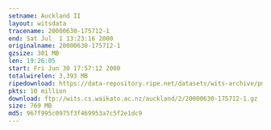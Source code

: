 ```yaml
---
setname: Auckland II
layout: witsdata
tracename: 20000630-175712-1
end: Sat Jul  1 13:23:16 2000
originalname: 20000630-175712-1
gzsize: 301 MB
len: 19:26:05
start: Fri Jun 30 17:57:12 2000
totalwirelen: 3,393 MB
ripedownload: https://data-repository.ripe.net/datasets/wits-archive/pma/long/auck/2//20000630-175712-1.gz
pkts: 10 million
download: ftp://wits.cs.waikato.ac.nz/auckland/2/20000630-175712-1.gz
size: 769 MB
md5: 967f995c0975f3f469953a7c5f2e1dc9
---
```

